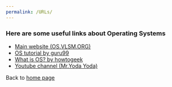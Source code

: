 ```yaml
---
permalink: /URLs/
---
```


### Here are some useful links about Operating Systems

* [Main website (OS.VLSM.ORG)](https://os.vlsm.org/)
* [OS tutorial by guru99](https://www.guru99.com/operating-system-tutorial.html)
* [What is OS? by howtogeek](https://www.howtogeek.com/361572/what-is-an-operating-system/)
* [Youtube channel (Mr.Yoda Yoda)](https://www.youtube.com/channel/UCpCmOF7bwVaKIQkvBKBXhLQ)

Back to [home page](../)